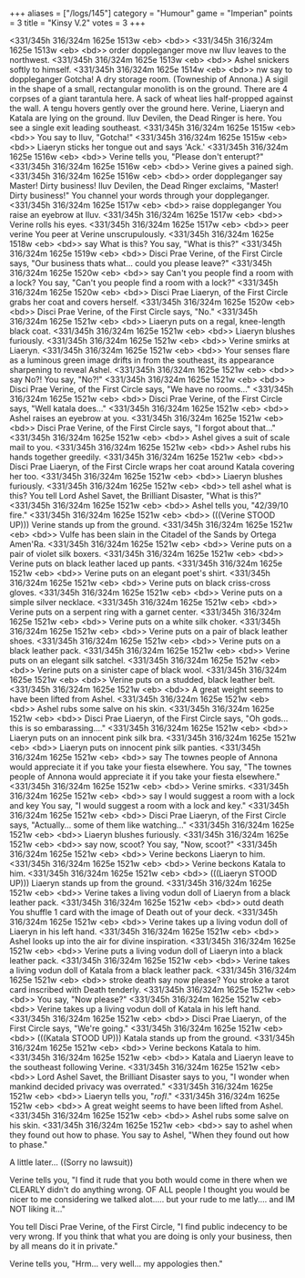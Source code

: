 +++
aliases = ["/logs/145"]
category = "Humour"
game = "Imperian"
points = 3
title = "Kinsy V.2"
votes = 3
+++

&lt;331/345h 316/324m 1625e 1513w &lt;eb&gt; &lt;bd&gt;&gt; &lt;331/345h 316/324m 1625e 1513w &lt;eb&gt; &lt;bd&gt;&gt; order doppleganger move nw
Iluv leaves to the northwest.
&lt;331/345h 316/324m 1625e 1513w &lt;eb&gt; &lt;bd&gt;&gt; 
Ashel snickers softly to himself.
&lt;331/345h 316/324m 1625e 1514w &lt;eb&gt; &lt;bd&gt;&gt; nw
say to doppleganger Gotcha!
A dry storage room. (Towneship of Annona.)
A sigil in the shape of a small, rectangular monolith is on the ground. There 
are 4 corpses of a giant tarantula here. A sack of wheat lies half-propped 
against the wall. A tengu hovers gently over the ground here. Verine, Liaeryn 
and Katala are lying on the ground. Iluv Devilen, the Dead Ringer is here.
You see a single exit leading southeast.
&lt;331/345h 316/324m 1625e 1515w &lt;eb&gt; &lt;bd&gt;&gt; 
You say to Iluv, "Gotcha!"
&lt;331/345h 316/324m 1625e 1515w &lt;eb&gt; &lt;bd&gt;&gt; 
Liaeryn sticks her tongue out and says 'Ack.'
&lt;331/345h 316/324m 1625e 1516w &lt;eb&gt; &lt;bd&gt;&gt; 
Verine tells you, "Please don't enterupt?"
&lt;331/345h 316/324m 1625e 1516w &lt;eb&gt; &lt;bd&gt;&gt; 
Verine gives a pained sigh.
&lt;331/345h 316/324m 1625e 1516w &lt;eb&gt; &lt;bd&gt;&gt; order doppleganger say Master! Dirty business!
Iluv Devilen, the Dead Ringer exclaims, "Master! Dirty business!"
You channel your words through your doppleganger.
&lt;331/345h 316/324m 1625e 1517w &lt;eb&gt; &lt;bd&gt;&gt; raise doppleganger
You raise an eyebrow at Iluv.
&lt;331/345h 316/324m 1625e 1517w &lt;eb&gt; &lt;bd&gt;&gt; 
Verine rolls his eyes.
&lt;331/345h 316/324m 1625e 1517w &lt;eb&gt; &lt;bd&gt;&gt; peer verine
You peer at Verine unscrupulously.
&lt;331/345h 316/324m 1625e 1518w &lt;eb&gt; &lt;bd&gt;&gt; say What is this?
You say, "What is this?"
&lt;331/345h 316/324m 1625e 1519w &lt;eb&gt; &lt;bd&gt;&gt; 
Disci Prae Verine, of the First Circle says, "Our business thats what... could 
you please leave?"
&lt;331/345h 316/324m 1625e 1520w &lt;eb&gt; &lt;bd&gt;&gt; say Can't you people find a room with a lock?
You say, "Can't you people find a room with a lock?"
&lt;331/345h 316/324m 1625e 1520w &lt;eb&gt; &lt;bd&gt;&gt; 
Disci Prae Liaeryn, of the First Circle grabs her coat and covers herself.
&lt;331/345h 316/324m 1625e 1520w &lt;eb&gt; &lt;bd&gt;&gt; 
Disci Prae Verine, of the First Circle says, "No."
&lt;331/345h 316/324m 1625e 1521w &lt;eb&gt; &lt;bd&gt;&gt; 
Liaeryn puts on a regal, knee-length black coat.
&lt;331/345h 316/324m 1625e 1521w &lt;eb&gt; &lt;bd&gt;&gt; 
Liaeryn blushes furiously.
&lt;331/345h 316/324m 1625e 1521w &lt;eb&gt; &lt;bd&gt;&gt; 
Verine smirks at Liaeryn.
&lt;331/345h 316/324m 1625e 1521w &lt;eb&gt; &lt;bd&gt;&gt; 
Your senses flare as a luminous green image drifts in from the southeast, its 
appearance sharpening to reveal Ashel.
&lt;331/345h 316/324m 1625e 1521w &lt;eb&gt; &lt;bd&gt;&gt; say No?!
You say, "No?!"
&lt;331/345h 316/324m 1625e 1521w &lt;eb&gt; &lt;bd&gt;&gt; 
Disci Prae Verine, of the First Circle says, "We have no rooms..."
&lt;331/345h 316/324m 1625e 1521w &lt;eb&gt; &lt;bd&gt;&gt; 
Disci Prae Verine, of the First Circle says, "Well katala does..."
&lt;331/345h 316/324m 1625e 1521w &lt;eb&gt; &lt;bd&gt;&gt; 
Ashel raises an eyebrow at you.
&lt;331/345h 316/324m 1625e 1521w &lt;eb&gt; &lt;bd&gt;&gt; 
Disci Prae Verine, of the First Circle says, "I forgot about that..."
&lt;331/345h 316/324m 1625e 1521w &lt;eb&gt; &lt;bd&gt;&gt; 
Ashel gives a suit of scale mail to you.
&lt;331/345h 316/324m 1625e 1521w &lt;eb&gt; &lt;bd&gt;&gt; 
Ashel rubs his hands together greedily.
&lt;331/345h 316/324m 1625e 1521w &lt;eb&gt; &lt;bd&gt;&gt; 
Disci Prae Liaeryn, of the First Circle wraps her coat around Katala covering 
her too.
&lt;331/345h 316/324m 1625e 1521w &lt;eb&gt; &lt;bd&gt;&gt; 
Liaeryn blushes furiously.
&lt;331/345h 316/324m 1625e 1521w &lt;eb&gt; &lt;bd&gt;&gt; tell ashel what is this?
You tell Lord Ashel Savet, the Brilliant Disaster, "What is this?"
&lt;331/345h 316/324m 1625e 1521w &lt;eb&gt; &lt;bd&gt;&gt; 
Ashel tells you, "42/39/10 fire."
&lt;331/345h 316/324m 1625e 1521w &lt;eb&gt; &lt;bd&gt;&gt; 
(((Verine STOOD UP)))
Verine stands up from the ground.
&lt;331/345h 316/324m 1625e 1521w &lt;eb&gt; &lt;bd&gt;&gt; 
Vulfe has been slain in the Citadel of the Sands by Ortega Amen'Ra.
&lt;331/345h 316/324m 1625e 1521w &lt;eb&gt; &lt;bd&gt;&gt; 
Verine puts on a pair of violet silk boxers.
&lt;331/345h 316/324m 1625e 1521w &lt;eb&gt; &lt;bd&gt;&gt; 
Verine puts on black leather laced up pants.
&lt;331/345h 316/324m 1625e 1521w &lt;eb&gt; &lt;bd&gt;&gt; 
Verine puts on an elegant poet's shirt.
&lt;331/345h 316/324m 1625e 1521w &lt;eb&gt; &lt;bd&gt;&gt; 
Verine puts on black criss-cross gloves.
&lt;331/345h 316/324m 1625e 1521w &lt;eb&gt; &lt;bd&gt;&gt; 
Verine puts on a simple silver necklace.
&lt;331/345h 316/324m 1625e 1521w &lt;eb&gt; &lt;bd&gt;&gt; 
Verine puts on a serpent ring with a garnet center.
&lt;331/345h 316/324m 1625e 1521w &lt;eb&gt; &lt;bd&gt;&gt; 
Verine puts on a white silk choker.
&lt;331/345h 316/324m 1625e 1521w &lt;eb&gt; &lt;bd&gt;&gt; 
Verine puts on a pair of black leather shoes.
&lt;331/345h 316/324m 1625e 1521w &lt;eb&gt; &lt;bd&gt;&gt; 
Verine puts on a black leather pack.
&lt;331/345h 316/324m 1625e 1521w &lt;eb&gt; &lt;bd&gt;&gt; 
Verine puts on an elegant silk satchel.
&lt;331/345h 316/324m 1625e 1521w &lt;eb&gt; &lt;bd&gt;&gt; 
Verine puts on a sinister cape of black wool.
&lt;331/345h 316/324m 1625e 1521w &lt;eb&gt; &lt;bd&gt;&gt; 
Verine puts on a studded, black leather belt.
&lt;331/345h 316/324m 1625e 1521w &lt;eb&gt; &lt;bd&gt;&gt; 
A great weight seems to have been lifted from Ashel.
&lt;331/345h 316/324m 1625e 1521w &lt;eb&gt; &lt;bd&gt;&gt; 
Ashel rubs some salve on his skin.
&lt;331/345h 316/324m 1625e 1521w &lt;eb&gt; &lt;bd&gt;&gt; 
Disci Prae Liaeryn, of the First Circle says, "Oh gods... this is so 
embarassing...."
&lt;331/345h 316/324m 1625e 1521w &lt;eb&gt; &lt;bd&gt;&gt; 
Liaeryn puts on an innocent pink silk bra.
&lt;331/345h 316/324m 1625e 1521w &lt;eb&gt; &lt;bd&gt;&gt; 
Liaeryn puts on innocent pink silk panties.
&lt;331/345h 316/324m 1625e 1521w &lt;eb&gt; &lt;bd&gt;&gt; say The townes people of Annona would appreciate it if 
you take your fiesta elsewhere.
You say, "The townes people of Annona would appreciate it if you take your 
fiesta elsewhere."
&lt;331/345h 316/324m 1625e 1521w &lt;eb&gt; &lt;bd&gt;&gt; 
Verine smirks.
&lt;331/345h 316/324m 1625e 1521w &lt;eb&gt; &lt;bd&gt;&gt; say I would suggest a room with a lock and key
You say, "I would suggest a room with a lock and key."
&lt;331/345h 316/324m 1625e 1521w &lt;eb&gt; &lt;bd&gt;&gt; 
Disci Prae Liaeryn, of the First Circle says, "Actually... some of them like 
watching..."
&lt;331/345h 316/324m 1625e 1521w &lt;eb&gt; &lt;bd&gt;&gt; 
Liaeryn blushes furiously.
&lt;331/345h 316/324m 1625e 1521w &lt;eb&gt; &lt;bd&gt;&gt; say now, scoot?
You say, "Now, scoot?"
&lt;331/345h 316/324m 1625e 1521w &lt;eb&gt; &lt;bd&gt;&gt; 
Verine beckons Liaeryn to him.
&lt;331/345h 316/324m 1625e 1521w &lt;eb&gt; &lt;bd&gt;&gt; 
Verine beckons Katala to him.
&lt;331/345h 316/324m 1625e 1521w &lt;eb&gt; &lt;bd&gt;&gt; 
(((Liaeryn STOOD UP)))
Liaeryn stands up from the ground.
&lt;331/345h 316/324m 1625e 1521w &lt;eb&gt; &lt;bd&gt;&gt; 
Verine takes a living vodun doll of Liaeryn from a black leather pack.
&lt;331/345h 316/324m 1625e 1521w &lt;eb&gt; &lt;bd&gt;&gt; outd death
You shuffle 1 card with the image of Death out of your deck.
&lt;331/345h 316/324m 1625e 1521w &lt;eb&gt; &lt;bd&gt;&gt; 
Verine takes up a living vodun doll of Liaeryn in his left hand.
&lt;331/345h 316/324m 1625e 1521w &lt;eb&gt; &lt;bd&gt;&gt; 
Ashel looks up into the air for divine inspiration.
&lt;331/345h 316/324m 1625e 1521w &lt;eb&gt; &lt;bd&gt;&gt; 
Verine puts a living vodun doll of Liaeryn into a black leather pack.
&lt;331/345h 316/324m 1625e 1521w &lt;eb&gt; &lt;bd&gt;&gt; 
Verine takes a living vodun doll of Katala from a black leather pack.
&lt;331/345h 316/324m 1625e 1521w &lt;eb&gt; &lt;bd&gt;&gt; stroke death
say now please?
You stroke a tarot card inscribed with Death tenderly.
&lt;331/345h 316/324m 1625e 1521w &lt;eb&gt; &lt;bd&gt;&gt; 
You say, "Now please?"
&lt;331/345h 316/324m 1625e 1521w &lt;eb&gt; &lt;bd&gt;&gt; 
Verine takes up a living vodun doll of Katala in his left hand.
&lt;331/345h 316/324m 1625e 1521w &lt;eb&gt; &lt;bd&gt;&gt; 
Disci Prae Liaeryn, of the First Circle says, "We're going."
&lt;331/345h 316/324m 1625e 1521w &lt;eb&gt; &lt;bd&gt;&gt; 
(((Katala STOOD UP)))
Katala stands up from the ground.
&lt;331/345h 316/324m 1625e 1521w &lt;eb&gt; &lt;bd&gt;&gt; 
Verine beckons Katala to him.
&lt;331/345h 316/324m 1625e 1521w &lt;eb&gt; &lt;bd&gt;&gt; 
Katala and Liaeryn leave to the southeast following Verine.
&lt;331/345h 316/324m 1625e 1521w &lt;eb&gt; &lt;bd&gt;&gt; 
Lord Ashel Savet, the Brilliant Disaster says to you, "I wonder when mankind 
decided privacy was overrated."
&lt;331/345h 316/324m 1625e 1521w &lt;eb&gt; &lt;bd&gt;&gt; 
Liaeryn tells you, "*rofl*."
&lt;331/345h 316/324m 1625e 1521w &lt;eb&gt; &lt;bd&gt;&gt; 
A great weight seems to have been lifted from Ashel.
&lt;331/345h 316/324m 1625e 1521w &lt;eb&gt; &lt;bd&gt;&gt; 
Ashel rubs some salve on his skin.
&lt;331/345h 316/324m 1625e 1521w &lt;eb&gt; &lt;bd&gt;&gt; say to ashel when they found out how to phase.
You say to Ashel, "When they found out how to phase."

A little later... ((Sorry no lawsuit))

Verine tells you, "I find it rude that you both would come in there when we 
CLEARLY didn't do anything wrong. OF ALL people I thought you would be nicer to
me considering we talked alot..... but your rude to me latly.... and IM NOT 
liking it..."

You tell Disci Prae Verine, of the First Circle, "I find public indecency to be
very wrong. If you think that what you are doing is only your business, then by 
all means do it in private."

Verine tells you, "Hrm... very well... my appologies then."